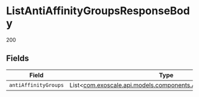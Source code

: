 # ListAntiAffinityGroupsResponseBody

200


## Fields

| Field                                                                                                                  | Type                                                                                                                   | Required                                                                                                               | Description                                                                                                            |
| ---------------------------------------------------------------------------------------------------------------------- | ---------------------------------------------------------------------------------------------------------------------- | ---------------------------------------------------------------------------------------------------------------------- | ---------------------------------------------------------------------------------------------------------------------- |
| `antiAffinityGroups`                                                                                                   | List<[com.exoscale.api.models.components.AntiAffinityGroupOutput](../../models/components/AntiAffinityGroupOutput.md)> | :heavy_minus_sign:                                                                                                     | N/A                                                                                                                    |